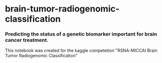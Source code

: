# brain-tumor-radiogenomic-classification

### Predicting the status of a genetic biomarker important for brain cancer treatment. 

This notebook was created for the kaggle competetion "RSNA-MICCAI Brain Tumor Radiogenomic Classification"
